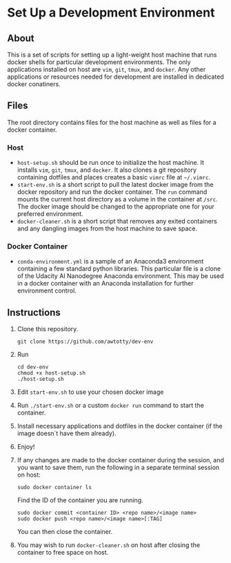 # Set Up a Development Environment

## About

This is a set of scripts for setting up a light-weight host machine that runs docker shells for particular development environments. The only applications installed on host are `vim`, `git`, `tmux`, and `docker`. Any other applications or resources needed for development are installed in dedicated docker conatiners. 

## Files

The root directory contains files for the host machine as well as files for a docker container. 

### Host

- `host-setup.sh` should be run once to initialize the host machine. It installs `vim`, `git`, `tmux`, and `docker`. It also clones a git repository containing dotfiles and places creates a basic `vimrc` file at `~/.vimrc`.
- `start-env.sh` is a short script to pull the latest docker image from the docker repository and run the docker container. The `run` command mounts the current host directory as a volume in the container at `/src`. The docker image should be changed to the appropriate one for your preferred environment. 
- `docker-cleaner.sh` is a short script that removes any exited containers and any dangling images from the host machine to save space. 

### Docker Container

- `conda-environment.yml` is a sample of an Anaconda3 environment containing a few standard python libraries. This particular file is a clone of the Udacity AI Nanodegree Anaconda environment. This may be used in a docker container with an Anaconda installation for further environment control. 

## Instructions
1. Clone this repository. 
    ```shell
    git clone https://github.com/awtotty/dev-env
    ```
2. Run 
    ```shell
    cd dev-env
    chmod +x host-setup.sh
    ./host-setup.sh
    ```
3. Edit `start-env.sh` to use your chosen docker image 
4. Run `./start-env.sh` or a custom `docker run` command to start the container.
5. Install necessary applications and dotfiles in the docker container (if the image doesn`t have them already). 
6. Enjoy!

7. If any changes are made to the docker container during the session, and you want to save them, run the following in a separate terminal session on host: 
    ```shell
    sudo docker container ls
    ``` 
    Find the ID of the container you are running. 
    ```shell 
    sudo docker commit <container ID> <repo name>/<image name>
    sudo docker push <repo name>/<image name>[:TAG]
    ```
    You can then close the container. 

8. You may wish to run `docker-cleaner.sh` on host after closing the container to free space on host. 
